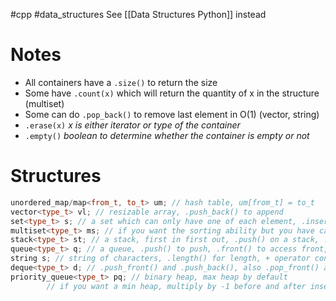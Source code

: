 #cpp #data_structures
See [[Data Structures Python]] instead

# Notes
- All containers have a `.size()` to return the size
- Some have `.count(x)` which will return the quantity of x in the structure (multiset)
- Some can do `.pop_back()` to remove last element in O(1) (vector, string)
- `.erase(x)` *x is either iterator or type of the container*
- `.empty()` *boolean to determine whether the container is empty or not*

# Structures
```c++
unordered_map/map<from_t, to_t> um; // hash table, um[from_t] = to_t
vector<type_t> vl; // resizable array, .push_back() to append
set<type_t> s; // a set which can only have one of each element, .insert() to add, also automatically sorted, O(log n) insertion  
multiset<type_t> ms; // if you want the sorting ability but you have can more than one of something  
stack<type_t> st; // a stack, first in first out, .push() on a stack, .top() to access top, .pop() does not return top like in python  
queue<type_t> q; // a queue, .push() to push, .front() to access front, .pop() is the same deal  
string s; // string of characters, .length() for length, + operator concatenates  
deque<type_t> d; // .push_front() and .push_back(), also .pop_front() and .pop_back() obviously  
priority_queue<type_t> pq; // binary heap, max heap by default  
        // if you want a min heap, multiply by -1 before and after insertion
```